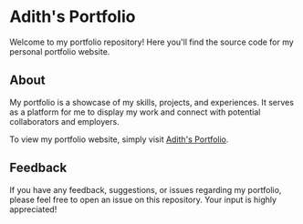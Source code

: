 # Adith's Portfolio

Welcome to my portfolio repository! Here you'll find the source code for my personal portfolio website.

## About

My portfolio is a showcase of my skills, projects, and experiences. It serves as a platform for me to display my work and connect with potential collaborators and employers.


To view my portfolio website, simply visit [Adith's Portfolio](https://adith-p.github.io/adith-portfolio/).

## Feedback

If you have any feedback, suggestions, or issues regarding my portfolio, please feel free to open an issue on this repository. Your input is highly appreciated!
